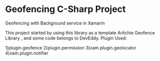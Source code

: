 # Geofencing C-Sharp Project
Geofencing with Background service in Xamarin

This project started by using this library as a template Aritchie Geofence Library , and some code belongs to DevEddy.
Plugin Used: 

 1)plugin.geofence
 2)plugin.permission
 3)xam.plugin.geolocator
 4)xam.plugin.notifier
